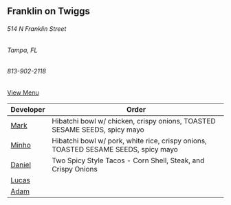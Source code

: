 ## Franklin on Twiggs
###### 514 N Franklin Street
###### Tampa, FL
###### 813-902-2118



[View Menu](https://www.toasttab.com/franklin-on-twiggs-eatery-and-market/v2/online-order#!/order)


Developer     | Order
--------------|---------------------
[Mark](http://github.com/mark-smithtb)              |  Hibatchi bowl w/ chicken, crispy onions, TOASTED SESAME SEEDS, spicy mayo
[Minho](https://github.com/minhochoi)               | Hibatchi bowl w/ pork, white rice, crispy onions, TOASTED SESAME SEEDS, spicy mayo
[Daniel](https://github.come/dtartaglia)            | Two Spicy Style Tacos - Corn Shell, Steak, and Crispy Onions
[Lucas](https://github.com/lucasclaude)             | 
[Adam](https://github.com/ahaubenstock)             |
